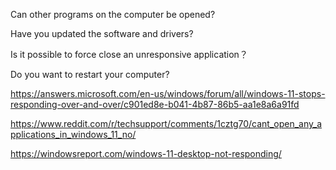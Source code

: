 Can other programs on the computer be opened?

Have you updated the software and drivers?

Is it possible to force close an unresponsive application？

Do you want to restart your computer?

https://answers.microsoft.com/en-us/windows/forum/all/windows-11-stops-responding-over-and-over/c901ed8e-b041-4b87-86b5-aa1e8a6a91fd

https://www.reddit.com/r/techsupport/comments/1cztg70/cant_open_any_applications_in_windows_11_no/

https://windowsreport.com/windows-11-desktop-not-responding/
